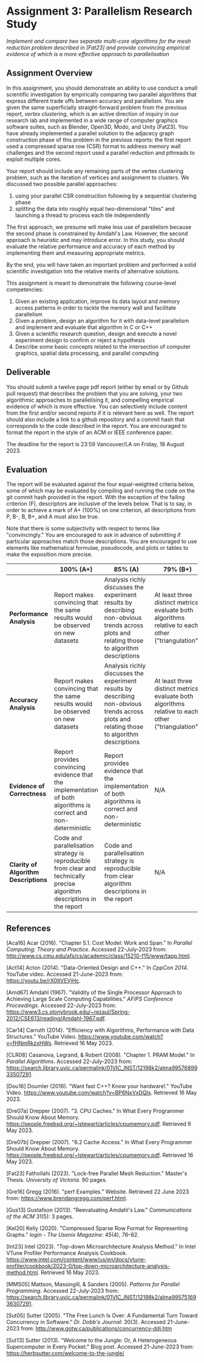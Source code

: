# Assignment 3: Parallelism Research Study

_Implement and compare two separate multi-core algorithms for the mesh reduction problem described in [Fat23] and provide convincing empirical evidence of which is a more effective approach to parallelisation_

## Assignment Overview

In this assignment, you should demonstrate an ability to use conduct a small scientific investigation by empirically comparing two parallel algorithms that express different trade offs between accuracy and parallelism. You are given the same superficially straight-forward problem from the previous report, _vertex clustering_, which is an active direction of inquiry in our research lab and implemented in a wide range of computer graphics software suites, such as Blender, Open3D, Modo, and Unity [Fat23]. You have already implemented a parallel solution to the adjacecy graph construction phase of this problem in the previous reports: the first report used a compressed sparse row (CSR) format to address memory wall challenges and the second report used a parallel reduction and pthreads to exploit multiple cores.

Your report should include any remaining parts of the vertex clustering problem, such as the iteration of vertices and assignment to clusters. We discussed two possible parallel approaches:
  1. using your parallel CSR construction following by a sequential clustering phase
  2. splitting the data into roughly equal two-dimensional "tiles" and launching a thread to process each tile independently

The first approach, we presume will make less use of parallelism because the second phase is constrained by Amdahl's Law. However, the second approach is heuristic and may introduce error. In this study, you should evaluate the relative performance and accuracy of each method by implementing them and measuring appropriate metrics.

By the end, you will have taken an important problem and performed a solid scientific investigation into the relative merits of alternative solutions.

This assignment is meant to demonstrate the following course-level competencies:
 1. Given an existing application, improve its data layout and memory access patterns in order to tackle the memory wall and facilitate parallelism
 2. Given a problem, design an algorithm for it with data-level parallelism and implement and evaluate that algorithm in C or C++
 3. Given a scientific research question, design and execute a novel experiment design to confirm or reject a hypothesis
 4. Describe some basic concepts related to the intersection of computer graphics, spatial data processing, and parallel computing



## Deliverable

You should submit a twelve page pdf report (either by email or by Github pull request) that describes the problem that you are solving, your two algorithmic approaches to parallelising it, and compelling empirical evidence of which is more effective. You can selectively include content from the first and/or second reports if it is relevant here as well. The report should also include a link to a github repository and a commit hash that corresponds to the code described in the report. You are encouraged to format the report in the style of an ACM or IEEE conference paper.

The deadline for the report is 23:59 Vancouver/LA on Friday, 18 August 2023.


## Evaluation

The report will be evaluated against the four equal-weighted criteria below, some of which may be evaluated by compiling and running the code on the git commit hash provided in the report. With the exception of the failing criterion (F), descriptors are inclusive of the levels below. That is to say, in order to achieve a mark of A+ (100%) on one criterion, all descriptions from P, B-, B, B+, and A must also be true.

Note that there is some subjectivity with respect to terms like "convincingly." You are encouraged to ask in advance of submitting if particular approaches match those descriptions. You are encouraged to use elements like mathematical formulae, pseudocode, and plots or tables to make the exposition more precise.


| |100% (A+)|85% (A)|79% (B+)|76% (B)|73% (B-)|50% (P)|0% (F)|
|-|----|-----|---|---|---|---|---|
|**Performance Analysis**|Report makes convincing that the same results would be observed on new datasets|Analysis richly discusses the experiment results by describing non-obvious trends across plots and relating those to algorithm descriptions|At least three distinct metrics evaluate both algorithms relative to each other ("triangulation")|At least two distinct metrics evaluate both algorithms relative to each other|At least one distinct metric evaluates both algorithms relative to each other|No comparison and/or analysis|
|**Accuracy Analysis**|Report makes convincing that the same results would be observed on new datasets|Analysis richly discusses the experiment results by describing non-obvious trends across plots and relating those to algorithm descriptions|At least three distinct metrics evaluate both algorithms relative to each other ("triangulation")|At least two distinct metrics evaluate both algorithms relative to each other|At least one distinct metric evaluates both algorithms relative to each other|No comparison and/or analysis|
|**Evidence of Correctness**|Report provides convincing evidence that the implementation of both algorithms is correct and non-deterministic|Report provides evidence that the implementation of both algorithms is correct and non-deterministic|N/A|Report provides evidence that the implementation of both algorithms is non-deterministic|Report provides evidence that either of the implementations is likely correct|Report lacks data and evidence to support claims of implementation correctness|
|**Clarity of Algorithm Descriptions**|Code and parallelisation strategy is reproducible from clear and technically precise algorithm descriptions in the report|Code and parallelisation strategy is reproducible from clear algorithm descriptions in the report|N/A|Report describes parallel strategy well enough to convey a conceptual understanding|Report describes algorithms well enough to convey a conceptual understanding|Report contains algorithm description|No algorithm nor description of exposing parallelism included in report|



## References

[Aca16] Acar (2016). "Chapter 5.1. Cost Model: Work and Span." In _Parallel Computing: Theory and Practice_. Accessed 22-July-2023 from: http://www.cs.cmu.edu/afs/cs/academic/class/15210-f15/www/tapp.html.

[Act14] Acton (2014). "Data-Oriented Design and C++." In _CppCon 2014_. YouTube video. Accessed 21-June-2023 from: https://youtu.be/rX0ItVEVjHc.

[Amd67] Amdahl (1967). "Validity of the Single Processor Approach to Achieving Large Scale Computing Capabilities." _AFIPS Conference Proceedings_. Accessed 22-July-2023 from: https://www3.cs.stonybrook.edu/~rezaul/Spring-2012/CSE613/reading/Amdahl-1967.pdf.

[Car14] Carruth (2014). "Efficiency with Algorithms, Performance with Data Structures." YouTube Video. https://www.youtube.com/watch?v=fHNmRkzxHWs. Retrieved 16 May 2023.

[CLR08] Casanova, Legrand, & Robert (2008). "Chapter 1. PRAM Model." In _Parallel Algorithms_. Accessed 22-July-2023 from: https://search.library.uvic.ca/permalink/01VIC_INST/12198k2/alma9957689933507291.

[Dou16] Doumler (2016). "Want fast C++? Know your hardware!." YouTube Video. https://www.youtube.com/watch?v=BP6NxVxDQIs. Retrieved 16 May 2023.

[Dre07a] Drepper (2007). "3. CPU Caches." In What Every Programmer Should Know About Memory. https://people.freebsd.org/~lstewart/articles/cpumemory.pdf. Retrieved 9 May 2023.

[Dre07b] Drepper (2007). "6.2 Cache Access." In What Every Programmer Should Know About Memory. https://people.freebsd.org/~lstewart/articles/cpumemory.pdf. Retrieved 16 May 2023.

[Fat23] Fathollahi (2023). "Lock-free Parallel Mesh Reduction." Master's Thesis. _University of Victoria_. 90 pages. 

[Gre16] Gregg (2016). "perf Examples." Website. Retrieved 22 June 2023 from: https://www.brendangregg.com/perf.html.

[Gus13] Gustafson (2013). "Reevaluating Amdahl's Law." _Communications of the ACM_ 31(5): 3 pages.

[Kel20] Kelly (2020). "Compressed Sparse Row Format for Representing Graphs." _login - The Usenix Magazine_: 45(4), 76–82.

[Int23] Intel (2023). "Top-down Microarchitecture Analysis Method." In Intel VTune Profiler Performance Analysis Cookbook. https://www.intel.com/content/www/us/en/docs/vtune-profiler/cookbook/2023-0/top-down-microarchitecture-analysis-method.html. Retrieved 16 May 2023.

[MMS05] Mattson, Massingill, & Sanders (2005). _Patterns for Parallel Programming_. Accessed 22-July-2023 from: https://search.library.uvic.ca/permalink/01VIC_INST/12198k2/alma9957516936307291.

[Sut05] Sutter (2005). "The Free Lunch Is Over: A Fundamental Turn Toward Concurrency in Software." _Dr. Dobb's Journal_: 30(3). Accessed 21-June-2023 from: http://www.gotw.ca/publications/concurrency-ddj.htm

[Sut13] Sutter (2013). "Welcome to the Jungle: Or, A Heterogeneous Supercomputer in Every Pocket." Blog post. Accessed 21-June-2023 from: https://herbsutter.com/welcome-to-the-jungle/ 
